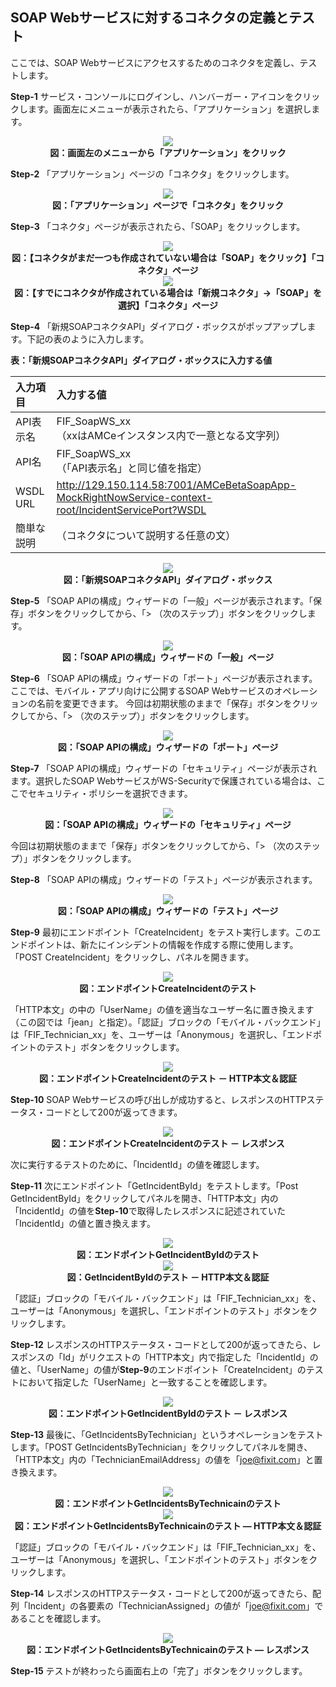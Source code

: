 ## SOAP Webサービスに対するコネクタの定義とテスト

ここでは、SOAP Webサービスにアクセスするためのコネクタを定義し、テストします。

**Step-1** サービス・コンソールにログインし、ハンバーガー・アイコンをクリックします。画面左にメニューが表示されたら、「アプリケーション」を選択します。

<div style="text-align: center;">
<img src="images/4.1.png"><br>
<strong>図：画面左のメニューから「アプリケーション」をクリック</strong>
</div>

**Step-2** 「アプリケーション」ページの「コネクタ」をクリックします。

<div style="text-align: center;">
<img src="images/4.2.png"><br>
<strong>図：「アプリケーション」ページで「コネクタ」をクリック</strong>
</div>

**Step-3** 「コネクタ」ページが表示されたら、「SOAP」をクリックします。

<div style="text-align: center;">
<img src="images/4.3.png"><br>
<strong>図：【コネクタがまだ一つも作成されていない場合は「SOAP」をクリック】「コネクタ」ページ</strong>
</div>

<div style="text-align: center;">
<img src="images/4.4.png"><br>
<strong>図：【すでにコネクタが作成されている場合は「新規コネクタ」→「SOAP」を選択】「コネクタ」ページ</strong>
</div>

**Step-4** 「新規SOAPコネクタAPI」ダイアログ・ボックスがポップアップします。下記の表のように入力します。

**表：「新規SOAPコネクタAPI」ダイアログ・ボックスに入力する値**

| 入力項目 | 入力する値                                                         |
| :------- | :----------------------------------------------------------- |
| API表示名     | FIF_SoapWS_xx<br />（xxはAMCeインスタンス内で一意となる文字列） |
| API名     | FIF_SoapWS_xx<br />（「API表示名」と同じ値を指定） |
| WSDL URL     | http://129.150.114.58:7001/AMCeBetaSoapApp-MockRightNowService-context-root/IncidentServicePort?WSDL |
| 簡単な説明     | （コネクタについて説明する任意の文）             |

<div style="text-align: center;">
<img src="images/4.5.png"><br>
<strong>図：「新規SOAPコネクタAPI」ダイアログ・ボックス</strong>
</div>

**Step-5** 「SOAP APIの構成」ウィザードの「一般」ページが表示されます。「保存」ボタンをクリックしてから、「> （次のステップ）」ボタンをクリックします。

<div style="text-align: center;">
<img src="images/4.6.png"><br>
<strong>図：「SOAP APIの構成」ウィザードの「一般」ページ</strong>
</div>

**Step-6** 「SOAP APIの構成」ウィザードの「ポート」ページが表示されます。ここでは、モバイル・アプリ向けに公開するSOAP Webサービスのオペレーションの名前を変更できます。
今回は初期状態のままで「保存」ボタンをクリックしてから、「> （次のステップ）」ボタンをクリックします。

<div style="text-align: center;">
<img src="images/4.7.png"><br>
<strong>図：「SOAP APIの構成」ウィザードの「ポート」ページ</strong>
</div>

**Step-7** 「SOAP APIの構成」ウィザードの「セキュリティ」ページが表示されます。選択したSOAP WebサービスがWS-Securityで保護されている場合は、ここでセキュリティ・ポリシーを選択できます。

<div style="text-align: center;">
<img src="images/4.8.png"><br>
<strong>図：「SOAP APIの構成」ウィザードの「セキュリティ」ページ</strong>
</div>

今回は初期状態のままで「保存」ボタンをクリックしてから、「> （次のステップ）」ボタンをクリックします。

**Step-8** 「SOAP APIの構成」ウィザードの「テスト」ページが表示されます。

<div style="text-align: center;">
<img src="images/4.9.png"><br>
<strong>図：「SOAP APIの構成」ウィザードの「テスト」ページ</strong>
</div>

**Step-9** 最初にエンドポイント「CreateIncident」をテスト実行します。このエンドポイントは、新たにインシデントの情報を作成する際に使用します。「POST CreateIncident」をクリックし、パネルを開きます。

<div style="text-align: center;">
<img src="images/4.10.png"><br>
<strong>図：エンドポイントCreateIncidentのテスト</strong>
</div>

「HTTP本文」の中の「UserName」の値を適当なユーザー名に置き換えます（この図では「jean」と指定）。「認証」ブロックの「モバイル・バックエンド」は「FIF_Technician_xx」を、ユーザーは「Anonymous」を選択し、「エンドポイントのテスト」ボタンをクリックします。

<div style="text-align: center;">
<img src="images/4.11.png"><br>
<strong>図：エンドポイントCreateIncidentのテスト － HTTP本文＆認証</strong>
</div>

**Step-10** SOAP Webサービスの呼び出しが成功すると、レスポンスのHTTPステータス・コードとして200が返ってきます。

<div style="text-align: center;">
<img src="images/4.12.png"><br>
<strong>図：エンドポイントCreateIncidentのテスト － レスポンス</strong>
</div>

次に実行するテストのために、「IncidentId」の値を確認します。

**Step-11** 次にエンドポイント「GetIncidentById」をテストします。「Post GetIncidentById」をクリックしてパネルを開き、「HTTP本文」内の「IncidentId」の値を**Step-10**で取得したレスポンスに記述されていた「IncidentId」の値と置き換えます。

<div style="text-align: center;">
<img src="images/4.13.png"><br>
<strong>図：エンドポイントGetIncidentByIdのテスト</strong>
</div>

<div style="text-align: center;">
<img src="images/4.14.png"><br>
<strong>図：GetIncidentByIdのテスト － HTTP本文＆認証</strong>
</div>

「認証」ブロックの「モバイル・バックエンド」は「FIF_Technician_xx」を、ユーザーは「Anonymous」を選択し、「エンドポイントのテスト」ボタンをクリックします。

**Step-12** レスポンスのHTTPステータス・コードとして200が返ってきたら、レスポンスの「Id」がリクエストの「HTTP本文」内で指定した「IncidentId」の値と、「UserName」の値が**Step-9**のエンドポイント「CreateIncident」のテストにおいて指定した「UserName」と一致することを確認します。

<div style="text-align: center;">
<img src="images/4.15.png"><br>
<strong>図：エンドポイントGetIncidentByIdのテスト － レスポンス</strong>
</div>

**Step-13** 最後に、「GetIncidentsByTechnician」というオペレーションをテストします。「POST GetIncidentsByTechnician」をクリックしてパネルを開き、「HTTP本文」内の「TechnicianEmailAddress」の値を「joe@fixit.com」と置き換えます。

<div style="text-align: center;">
<img src="images/4.16.png"><br>
<strong>図：エンドポイントGetIncidentsByTechnicainのテスト</strong>
</div>

<div style="text-align: center;">
<img src="images/4.17.png"><br>
<strong>図：エンドポイントGetIncidentsByTechnicainのテスト ― HTTP本文＆認証</strong>
</div>

「認証」ブロックの「モバイル・バックエンド」は「FIF_Technician_xx」を、ユーザーは「Anonymous」を選択し、「エンドポイントのテスト」ボタンをクリックします。

**Step-14** レスポンスのHTTPステータス・コードとして200が返ってきたら、配列「Incident」の各要素の「TechnicianAssigned」の値が「joe@fixit.com」であることを確認します。

<div style="text-align: center;">
<img src="images/4.18.png"><br>
<strong>図：エンドポイントGetIncidentsByTechnicainのテスト ― レスポンス</strong>
</div>

**Step-15** テストが終わったら画面右上の「完了」ボタンをクリックします。















